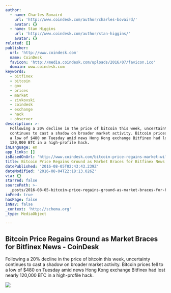 ```yaml
---
author:
  - name: Charles Bovaird
    url: 'http://www.coindesk.com/author/charles-bovaird/'
    avatar: {}
  - name: Stan Higgins
    url: 'http://www.coindesk.com/author/stan-higgins/'
    avatar: {}
related: []
publisher:
  url: 'http://www.coindesk.com'
  name: CoinDesk
  favicon: 'http://media.coindesk.com/uploads/2016/07/favicon.ico'
  domain: www.coindesk.com
keywords:
  - bitfinex
  - bitcoin
  - gox
  - prices
  - market
  - zivkovski
  - coindesk
  - exchange
  - hack
  - observer
description: >-
  Following a 20% decline in the price of bitcoin this week, uncertainty
  continues to cast a shadow on broader market activity. Bitcoin prices fell to
  a low of $480 on Tuesday amid news Hong Kong exchange Bitfinex had lost nearly
  120,000 BTC in a high-profile hack.
inLanguage: en
app_links: []
isBasedOnUrl: 'http://www.coindesk.com/bitcoin-price-regains-market-will-bitfinex-close/'
title: Bitcoin Price Regains Ground as Market Braces for Bitfinex News - CoinDesk
datePublished: '2016-08-05T02:43:43.239Z'
dateModified: '2016-08-04T22:18:13.026Z'
via: {}
starred: false
sourcePath: >-
  _posts/2016-08-05-bitcoin-price-regains-ground-as-market-braces-for-bitfinex-n.md
inFeed: true
hasPage: false
inNav: false
_context: 'http://schema.org'
_type: MediaObject

---
```

<article style=""><h1>Bitcoin Price Regains Ground as Market Braces for Bitfinex News - CoinDesk</h1><p>Following a 20% decline in the price of bitcoin this week, uncertainty continues to cast a shadow on broader market activity. Bitcoin prices fell to a low of $480 on Tuesday amid news Hong Kong exchange Bitfinex had lost nearly 120,000 BTC in a high-profile hack.</p><img src="https://media.coindesk.com/uploads/2016/08/crash-test-dummies-e1470346382175.jpg" /></article>